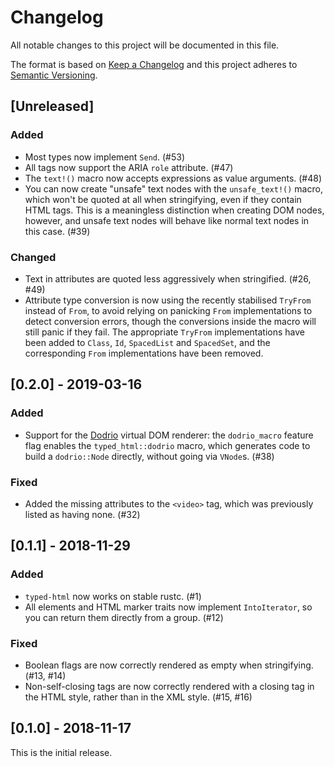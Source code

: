 # Changelog

All notable changes to this project will be documented in this file.

The format is based on [Keep a Changelog](http://keepachangelog.com/en/1.0.0/)
and this project adheres to [Semantic
Versioning](http://semver.org/spec/v2.0.0.html).

## [Unreleased]

### Added

- Most types now implement `Send`. (#53)
- All tags now support the ARIA `role` attribute. (#47)
- The `text!()` macro now accepts expressions as value arguments. (#48)
- You can now create "unsafe" text nodes with the `unsafe_text!()` macro, which
  won't be quoted at all when stringifying, even if they contain HTML tags. This
  is a meaningless distinction when creating DOM nodes, however, and unsafe text
  nodes will behave like normal text nodes in this case. (#39)

### Changed

- Text in attributes are quoted less aggressively when stringified. (#26, #49)
- Attribute type conversion is now using the recently stabilised `TryFrom`
  instead of `From`, to avoid relying on panicking `From` implementations to
  detect conversion errors, though the conversions inside the macro will still
  panic if they fail. The appropriate `TryFrom` implementations have been added
  to `Class`, `Id`, `SpacedList` and `SpacedSet`, and the corresponding `From`
  implementations have been removed.

## [0.2.0] - 2019-03-16

### Added

* Support for the [Dodrio](https://github.com/fitzgen/dodrio) virtual DOM renderer: the `dodrio_macro` feature flag enables the `typed_html::dodrio` macro, which generates code to build a `dodrio::Node` directly, without going via `VNode`s. (#38)

### Fixed

* Added the missing attributes to the `<video>` tag, which was previously listed as having none. (#32)

## [0.1.1] - 2018-11-29

### Added

* `typed-html` now works on stable rustc. (#1)
* All elements and HTML marker traits now implement `IntoIterator`, so you can return them directly
  from a group. (#12)

### Fixed

* Boolean flags are now correctly rendered as empty when stringifying. (#13, #14)
* Non-self-closing tags are now correctly rendered with a closing tag in the HTML style, rather than
  in the XML style. (#15, #16)

## [0.1.0] - 2018-11-17

This is the initial release.
